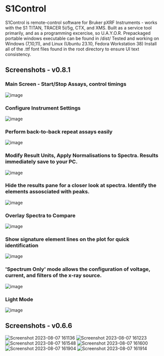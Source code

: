 
# S1Control
S1Control is remote-control software for Bruker pXRF Instruments - works with the S1 TITAN, TRACER 5i/5g, CTX, and XMS.
Built as a service tool primarily, and as a programming excercise, so U.A.Y.O.R.
Prepackaged portable windows executable can be found in /dist/
Tested and working on Windows (7,10,11), and Linux (Ubuntu 23.10, Fedora Workstation 38)
Install all of the .ttf font files found in the root directory to ensure UI text consistency.

## Screenshots - v0.8.1
### Main Screen - Start/Stop Assays, control timings
![image](https://github.com/zebhall/S1Control/assets/81948605/1713bc9e-455f-433e-be16-9866459e22a8)
### Configure Instrument Settings
![image](https://github.com/zebhall/S1Control/assets/81948605/35585ce1-ddb3-4c0e-a6ad-22469b4eef88)
### Perform back-to-back repeat assays easily
![image](https://github.com/zebhall/S1Control/assets/81948605/4e8a0f3b-92cf-4628-bfc6-43264dffa378)
### Modify Result Units, Apply Normalisations to Spectra. Results immediately save to your PC.
![image](https://github.com/zebhall/S1Control/assets/81948605/6e085548-4e7c-4f07-b0e9-49c115699bce)
### Hide the results pane for a closer look at spectra. Identify the elements assosciated with peaks.
![image](https://github.com/zebhall/S1Control/assets/81948605/99d9b392-a4c8-42a7-b53a-023d623f293e)
### Overlay Spectra to Compare
![image](https://github.com/zebhall/S1Control/assets/81948605/277a47bd-eeba-4a80-9689-9a3b92db4af7)
### Show signature element lines on the plot for quick identification
![image](https://github.com/zebhall/S1Control/assets/81948605/e0fb2a88-db02-4ff6-b485-e16d3cf71a4c)
### 'Spectrum Only' mode allows the configuration of voltage, current, and filters of the x-ray source.
![image](https://github.com/zebhall/S1Control/assets/81948605/f7434738-3fd9-482a-b982-bfe3ba2f78be)

### Light Mode
![image](https://github.com/zebhall/S1Control/assets/81948605/bad4cb9e-cd4d-4abb-9dbf-a82dd6a1fb0b)







## Screenshots - v0.6.6
![Screenshot 2023-08-07 161136](https://github.com/zebhall/S1Control/assets/81948605/9e82ed15-0aaf-49d3-9ff3-083b63285b70)
![Screenshot 2023-08-07 161223](https://github.com/zebhall/S1Control/assets/81948605/462eadd2-7f44-4a52-9a4e-c05d55357159)
![Screenshot 2023-08-07 161548](https://github.com/zebhall/S1Control/assets/81948605/0f6fde53-2090-48c1-97cd-e1ed9b0a214e)
![Screenshot 2023-08-07 161600](https://github.com/zebhall/S1Control/assets/81948605/13e389e6-13ce-40f2-95d8-a106fa1ceac1)
![Screenshot 2023-08-07 161904](https://github.com/zebhall/S1Control/assets/81948605/0808fb0b-251d-4779-ad70-3f757c536b7f)
![Screenshot 2023-08-07 161914](https://github.com/zebhall/S1Control/assets/81948605/28830181-1b83-47af-a90c-042180ddfecc)


